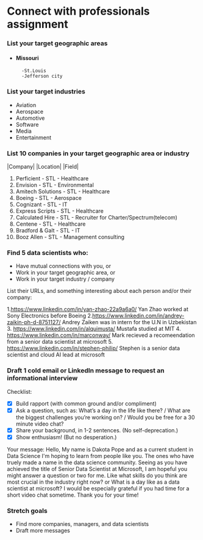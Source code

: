 # Connect with professionals assignment


### List your target geographic areas

- #### Missouri
        -St.Louis
        -Jefferson city 


### List your target industries

- Aviation
- Aerospace
- Automotive
- Software
- Media
- Entertainment


### List 10 companies in your target geographic area or industry
   |Company| |Location|  |Field|
1. Perficient - STL - Healthcare
2. Envision - STL - Environmental
3. Amitech Solutions - STL - Healthcare
4. Boeing - STL - Aerospace
5. Cognizant - STL - IT
6. Express Scripts - STL - Healthcare
7. Calculated Hire - STL - Recruiter for Charter/Spectrum(telecom)
8. Centene - STL - Healthcare 
9. Bradford & Galt - STL - IT
10. Booz Allen - STL - Management consulting


### Find 5 data scientists who:
- Have mutual connections with you, or
- Work in your target geographic area, or
- Work in your target industry / company

List their URLs, and something interesting about each person and/or their company:

1.https://www.linkedin.com/in/yan-zhao-22a9a6a0/  Yan Zhao worked at Sony Electronics before Boeing
2.https://www.linkedin.com/in/andrey-zaikin-ph-d-8751127/ Andrey Zaiken was in intern for the U.N in Uzbekistan
3. https://www.linkedin.com/in/alquimusta/ Mustafa studied at MIT 
4. https://www.linkedin.com/in/marconway/ Mark recieved a recomeendation from a senior data scientist at microsoft
5. https://www.linkedin.com/in/stephen-philip/ Stephen is a senior data scientist and cloud AI lead at microsoft


### Draft 1 cold email or LinkedIn message to request an informational interview

Checklist:

- [x] Build rapport (with common ground and/or compliment)
- [x] Ask a question, such as: What’s a day in the life like there? / What are the biggest challenges you’re working on? / Would you be free for a 30 minute video chat?
- [x] Share your background, in 1-2 sentences. (No self-deprecation.)
- [x] Show enthusiasm! (But no desperation.)

Your message: Hello, My name is Dakota Pope and as a current student in Data Science I'm hoping to learn from people like you. The ones who have truely made a name in the data science community. Seeing as you have achieved the title of Senior Data Scientist at Microsoft, I am hopeful you might answer a question or two for me. Like what skills do you think are most crucial in the industry right now? or  What is a day like as a data scientist at microsoft? I would be especially grateful if you had time for a short video chat sometime. Thank you for your time! 





### Stretch goals

- Find more companies, managers, and data scientists
- Draft more messages
